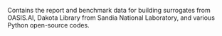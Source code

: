 Contains the report and benchmark data for building surrogates from OASIS.AI, Dakota Library from Sandia National Laboratory, and various Python open-source codes.
